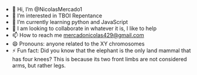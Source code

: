 - 👋 Hi, I’m @NicolasMercado1
- 👀 I’m interested in TBOI Repentance
- 🌱 I’m currently learning python and JavaScript
- 💞️  I am looking to collaborate in whatever it is, I like to help
- 📫 How to reach me mercadonicolas429@gmail.com
- 😄 Pronouns: anyone related to the XY chromosomes
- ⚡ Fun fact: Did you know that the elephant is the only land mammal that has four knees? This is because its two front limbs are not considered arms, but rather legs.

<!---
NicolasMercado1/NicolasMercado1 is a ✨ special ✨ repository because its `README.md` (this file) appears on your GitHub profile.
You can click the Preview link to take a look at your changes.
--->
